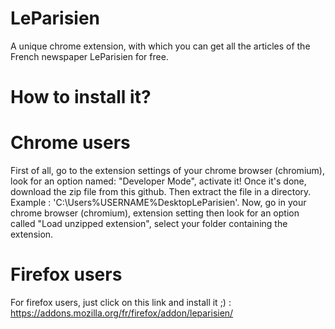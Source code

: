 # LeParisien
 A unique chrome extension, with which you can get all the articles of the French newspaper LeParisien for free.
 
# How to install it?

 # Chrome users
 First of all, go to the extension settings of your chrome browser (chromium), look for an option named: "Developer Mode", activate it! Once it's done, download the zip file from this github. Then extract the file in a directory. Example : 'C:\Users\%USERNAME%DesktopLeParisien'. Now, go in your chrome browser (chromium), extension setting then look for an option called "Load unzipped extension", select your folder containing the extension.
 
  # Firefox users
 For firefox users, just click on this link and install it ;) : 
 https://addons.mozilla.org/fr/firefox/addon/leparisien/
 

